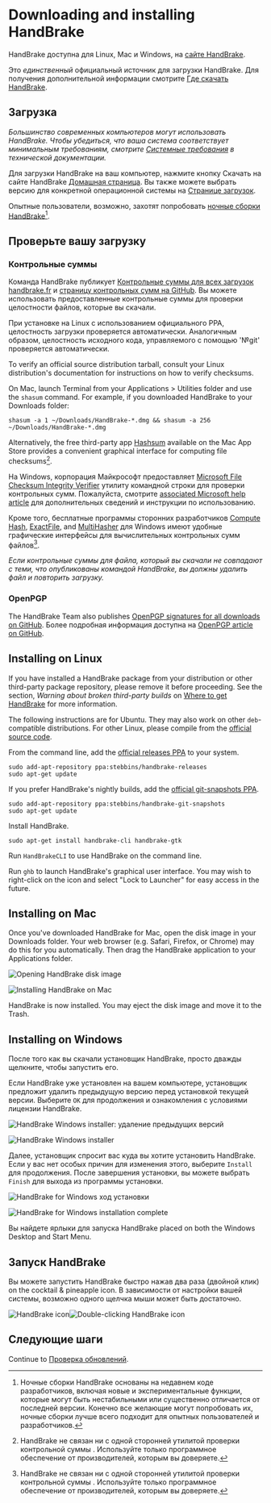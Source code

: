 Downloading and installing HandBrake
====================================

HandBrake доступна для Linux, Mac и Windows, на [сайте HandBrake](https://handbrake.fr/).


Это *единственный* официальный источник для загрузки HandBrake. Для получения дополнительной информации смотрите [Где скачать HandBrake](where-to-get-handbrake.html).

## Загрузка

*Большинство современных компьютеров могут использовать HandBrake. Чтобы убедиться, что ваша система соответствует минимальным требованиям, смотрите [Системные требования](../technical/system-requirements.html) в технической документации.*

Для загрузки HandBrake на ваш компьютер, нажмите кнопку Скачать на сайте HandBrake [Домашная страница](https://handbrake.fr/). Вы также можете выбрать версию для конкретной операционной системы на [Странице загрузок](https://handbrake.fr/downloads.php).

Опытные пользователи, возможно, захотят попробовать [ночные сборки HandBrake](https://handbrake.fr/nightly.php)[^nightly-builds].

## Проверьте вашу загрузку

### Контрольные суммы

 Команда HandBrake публикует [Контрольные суммы для всех загрузок  handbrake.fr](https://handbrake.fr/checksums.php) и [страницу  контрольных сумм на GitHub](https://github.com/HandBrake/HandBrake/wiki/Checksums). Вы можете использовать предоставленные контрольные суммы для проверки целостности файлов, которые вы скачали.

<!-- .system-linux -->

При установке на Linux с использованием официального PPA, целостность загрузки проверяется автоматически. Аналогичным образом, целостность исходного кода, управляемого с помощью '№git' проверяется автоматически.

To verify an official source distribution tarball, consult your Linux distribution's documentation for instructions on how to verify checksums.

<!-- /.system-linux -->

<!-- .system-macos -->

On Mac, launch Terminal from your Applications > Utilities folder and use the `shasum` command. For example, if you downloaded HandBrake to your Downloads folder:

    shasum -a 1 ~/Downloads/HandBrake-*.dmg && shasum -a 256 ~/Downloads/HandBrake-*.dmg

Alternatively, the free third-party app [Hashsum](https://itunes.apple.com/us/app/hashsum/id1079442694?mt=12) available on the Mac App Store provides a convenient graphical interface for computing file checksums[^third-party-utilities-1].

<!-- /.system-macos -->

<!-- .system-windows -->

На Windows, корпорация Майкрософт предоставляет [Microsoft File Checksum Integrity Verifier](https://www.microsoft.com/en-us/download/details.aspx?id=11533) утилиту командной строки для проверки контрольных сумм. Пожалуйста, смотрите [associated Microsoft help article](https://support.microsoft.com/en-us/help/841290/availability-and-description-of-the-file-checksum-integrity-verifier-utility) для дополнительных сведений и инструкции по использованию.

Кроме того, бесплатные программы сторонних разработчиков [Compute Hash](http://www.subisoft.net/ComputeHash.aspx), [ExactFile](http://www.exactfile.com), and [MultiHasher](http://www.abelhadigital.com/multihasher) для Windows имеют  удобные графические интерфейсы для вычислительных контрольных сумм файлов[^third-party-utilities-2].

<!-- /.system-windows -->

*Если контрольные суммы для файла, который вы скачали не совпадают с теми, что опубликованы командой HandBrake, вы должны удалить файл и повторить загрузку.*

### OpenPGP

The HandBrake Team also publishes [OpenPGP signatures for all downloads on GitHub](https://github.com/HandBrake/HandBrake/releases). Более подробная информация доступна на [OpenPGP article on GitHub](https://github.com/HandBrake/HandBrake/wiki/OpenPGP).

<!-- .system-linux -->

## Installing on Linux

If you have installed a HandBrake package from your distribution or other third-party package repository, please remove it before proceeding. See the section, *Warning about broken third-party builds* on [Where to get HandBrake](where-to-get-handbrake.html) for more information.

The following instructions are for Ubuntu. They may also work on other `deb`-compatible distributions. For other Linux, please compile from the [official source code](https://github.com/HandBrake/HandBrake).

From the command line, add the [official releases PPA](https://launchpad.net/~stebbins/+archive/ubuntu/handbrake-releases) to your system.

    sudo add-apt-repository ppa:stebbins/handbrake-releases
    sudo apt-get update

If you prefer HandBrake's nightly builds, add the [official git-snapshots PPA](https://launchpad.net/~stebbins/+archive/ubuntu/handbrake-git-snapshots).

    sudo add-apt-repository ppa:stebbins/handbrake-git-snapshots
    sudo apt-get update

Install HandBrake.

    sudo apt-get install handbrake-cli handbrake-gtk

Run `HandBrakeCLI` to use HandBrake on the command line.

Run `ghb` to launch HandBrake's graphical user interface. You may wish to right-click on the icon and select "Lock to Launcher" for easy access in the future.

<!-- /.system-linux -->
<!-- .system-macos -->

## Installing on Mac

Once you've downloaded HandBrake for Mac, open the disk image in your Downloads folder. Your web browser (e.g. Safari, Firefox, or Chrome) may do this for you automatically. Then drag the HandBrake application to your Applications folder.

![Opening HandBrake disk image](../../../en/images/mac/download-file-1.1.0.png "Open the HandBrake disk image you downloaded. Your web browser may do this automatically.")

![Installing HandBrake on Mac](../../../en/images/mac/install-1.1.0.png "Drag HandBrake to your Applications folder to install it on your Mac.")

HandBrake is now installed. You may eject the disk image and move it to the Trash.

<!-- /.system-macos -->
<!-- .system-windows -->

## Installing on Windows

После того как вы скачали установщик HandBrake, просто дважды щелкните, чтобы запустить его.

Если HandBrake уже установлен на вашем компьютере, установщик предложит удалить предыдущую версию перед установкой текущей версии. Выберите `OK` для продолжения и ознакомления с условиями лицензии HandBrake.

![HandBrake Windows installer: удаление предыдущих версий](../../../en/images/windows/uninstall-1.0.0.png "Установщик HandBrake предложит удалить предыдущую версию перед установкой текущей версии.")

![HandBrake Windows installer](../../../en/images/windows/install-1-1.0.0.png "HandBrake's Windows installer.")

Далее, установщик спросит вас куда вы хотите установить HandBrake. Если у вас нет особых причин для изменения этого, выберите `Install` для продолжения. После завершения установки, вы можете выбрать `Finish` для выхода из программы установки.

![HandBrake for Windows ход установки](../../../en/images/windows/install-2-1.0.0.png "The installer will report its progress.")

![HandBrake for Windows installation complete](../../../en/images/windows/install-finish-1.0.0.png "HandBrake is now installed.")

Вы найдете ярлыки для запуска HandBrake placed on both the Windows Desktop and Start Menu.

<!-- /.system-windows -->

## Запуск HandBrake

Вы можете запустить HandBrake быстро нажав два раза (двойной клик) on the cocktail & pineapple icon. В зависимости от настройки вашей системы, возможно одного щелчка мыши может быть достаточно.

![HandBrake icon](../../../en/images/icon-1.1.0.png)![Double-clicking HandBrake icon](../../../en/images/icon-click-1.1.0.gif)

<!-- .continue -->

## Следующие шаги

<!-- .success -->

Continue to [Проверка обновлений](check-for-updates.html).

<!-- /.success -->

<!-- /.continue -->

[^nightly-builds]: Ночные сборки HandBrake основаны на недавнем коде разработчиков, включая новые и экспериментальные функции, которые могут быть нестабильными или существенно отличается от последней версии. Конечно все желающие могут попробовать их, ночные сборки лучше всего подходит для опытных пользователей и разработчиков.

[^third-party-utilities-1]: HandBrake не связан ни с одной сторонней утилитой проверки контрольной суммы . Используйте только программное обеспечение от производителей, которым вы доверяете.

[^third-party-utilities-2]: HandBrake не связан ни с одной сторонней утилитой проверки контрольной суммы . Используйте только программное обеспечение от производителей, которым вы доверяете. 